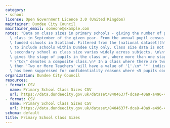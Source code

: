 ```yaml
---
category:
- school
license: Open Government Licence 3.0 (United Kingdom)
maintainer: Dundee City Council
maintainer_email: someone@example.com
notes: "Data on class sizes in primary schools - giving the number of pupils in each\
  \ class in September of the given year. From the annual pupil census in publicly\
  \ funded schools in Scotland. Filtered from the [national dataset](http://www.gov.scot/Topics/Statistics/Browse/School-Education/dspupcensus)\
  \ to include schools within Dundee City only. Class size data is not collected for\
  \ secondary school as class size varies widely across subjects. \n\n* \"Class type\"\
  \ gives the stage of pupils in the class or, where more than one stage is present.\n\
  * \"Co\" denotes a composite class.\n* In a class where there are two or more teachers\
  \ then 'Two or More Teachers' will have a value of '1'.\n* '*' indicates where data\
  \ has been suppressed for confidentiality reasons where <5 pupils could be identified."
organization: Dundee City Council
resources:
- format: CSV
  name: Primary School Class Sizes CSV
  url: https://data.dundeecity.gov.uk/dataset/8404637f-dca8-40a9-a496-40a8af9720a5/resource/73286014-aca6-43b0-8dd4-332599e095e1/download/primary-school-class-sizes-sept-2017.csv
- format: CSV
  name: Primary School Class Sizes CSV
  url: https://data.dundeecity.gov.uk/dataset/8404637f-dca8-40a9-a496-40a8af9720a5/resource/0d6c691e-1b62-4c53-a852-2c840ddbe082/download/primary-school-class-sizes-sept-2016.csv
schema: default
title: Primary School Class Sizes
---
```

